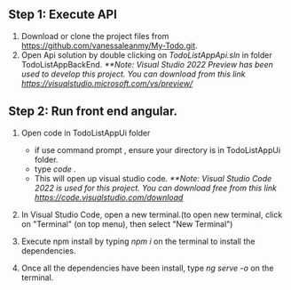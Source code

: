 ## Step 1: Execute API

1. Download or clone the project files from https://github.com/vanessaleanmy/My-Todo.git.
2. Open Api solution by double clicking on _TodoListAppApi.sln_ in folder TodoListAppBackEnd.
   _\*\*Note: Visual Studio 2022 Preview has been used to develop this project. You can download from this link https://visualstudio.microsoft.com/vs/preview/_

## Step 2: Run front end angular.

1. Open code in TodoListAppUi folder
   - if use command prompt , ensure your directory is in TodoListAppUi folder.
   - type _code ._
   - This will open up visual studio code.
  _\*\*Note: Visual Studio Code 2022 is used for this project. You can download free from this link https://code.visualstudio.com/download_

3. In Visual Studio Code, open a new terminal.(to open new terminal, click on "Terminal" (on top menu), then select "New Terminal")   

4. Execute npm install by typing _npm i_ on the terminal to install the dependencies.   

5. Once all the dependencies have been install, type _ng serve -o_ on the terminal.
   
